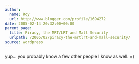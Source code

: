 ```yaml
---
author:
  name: Roy
  url: http://www.blogger.com/profile/1694272
date: 2005-02-14 20:32:00+00:00
parent_page:
  title: Piracy, the MRT/LRT and Mall Security
  urlpath: /2005/02/piracy-the-mrtlrt-and-mall-security/
source: wordpress
---
```


yup... you probably know a few other people I know as well. =)